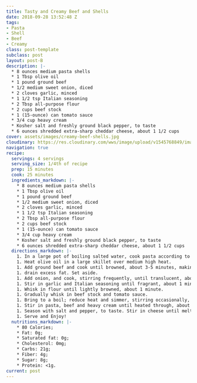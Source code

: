 ```yaml
---
title: Tasty and Creamy Beef and Shells
date: 2018-09-28 13:52:48 Z
tags:
- Pasta
- Shell
- Beef
- Creamy
class: post-template
subclass: post
layout: post-B
description: |-
  * 8 ounces medium pasta shells
  * 1 Tbsp olive oil
  * 1 pound ground beef
  * 1/2 medium sweet onion, diced
  * 2 cloves garlic, minced
  * 1 1/2 tsp Italian seasoning
  * 2 Tbsp all-purpose flour
  * 2 cups beef stock
  * 1 (15-ounce) can tomato sauce
  * 3/4 cup heavy cream
  * Kosher salt and freshly ground black pepper, to taste
  * 6 ounces shredded extra-sharp cheddar cheese, about 1 1/2 cups
cover: assets/images/creamy-beef-shells.jpg
cloudinary: https://res.cloudinary.com/wws/image/upload/v1545768849/images/creamy-beef-shells.jpg
navigation: true
recipe:
  servings: 4 servings
  serving_size: 1/4th of recipe
  prep: 15 minutes
  cook: 25 minutes
  ingredients_markdown: |-
    * 8 ounces medium pasta shells
    * 1 Tbsp olive oil
    * 1 pound ground beef
    * 1/2 medium sweet onion, diced
    * 2 cloves garlic, minced
    * 1 1/2 tsp Italian seasoning
    * 2 Tbsp all-purpose flour
    * 2 cups beef stock
    * 1 (15-ounce) can tomato sauce
    * 3/4 cup heavy cream
    * Kosher salt and freshly ground black pepper, to taste
    * 6 ounces shredded extra-sharp cheddar cheese, about 1 1/2 cups
  directions_markdown: |-
    1. In a large pot of boiling salted water, cook pasta according to package instructions; drain well.
    1. Heat olive oil in a large skillet over medium high heat.
    1. Add ground beef and cook until browned, about 3-5 minutes, making sure to crumble the beef as it cooks;
    1. drain excess fat. Set aside.
    1. Add onion, and cook, stirring frequently, until translucent, about 2-3 minutes.
    1. Stir in garlic and Italian seasoning until fragrant, about 1 minute.
    1. Whisk in flour until lightly browned, about 1 minute.
    1. Gradually whisk in beef stock and tomato sauce.
    1. Bring to a boil; reduce heat and simmer, stirring occasionally, until reduced and slightly thickened, about 6-8 minutes.
    1. Stir in pasta, beef and heavy cream until heated through, about 1-2 minutes;
    1. Season with salt and pepper, to taste. Stir in cheese until melted, about 2 minutes.
    1. Serve and Enjoy!
  nutritions_markdown: |-
    * 80 Calories;
    * Fat: 0g;
    * Saturated fat: 0g;
    * Cholesterol: 0mg;
    * Carbs: 21g;
    * Fiber: 4g;
    * Sugar: 8g;
    * Protein: <1g.
current: post
---
```


